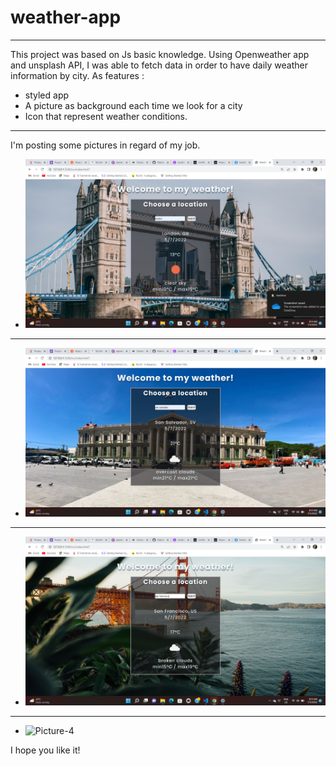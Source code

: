# weather-app

---

This project was based on Js basic knowledge. Using Openweather app and unsplash API, I was able to fetch data in order to have daily weather information by city.
As features :

- styled app
- A picture as background each time we look for a city
- Icon that represent weather conditions.

---

I'm posting some pictures in regard of my job.

- ![Picture-1](<./img/2022-07-05%20(1).png>)

---

- ![Picture-2](<./img/2022-07-05%20(2).png>)

---

- ![Picture-3](<./img/2022-07-05%20(3).png>)

---

- ![Picture-4](<./img/2022-07-05%20(4).png>)

I hope you like it!
